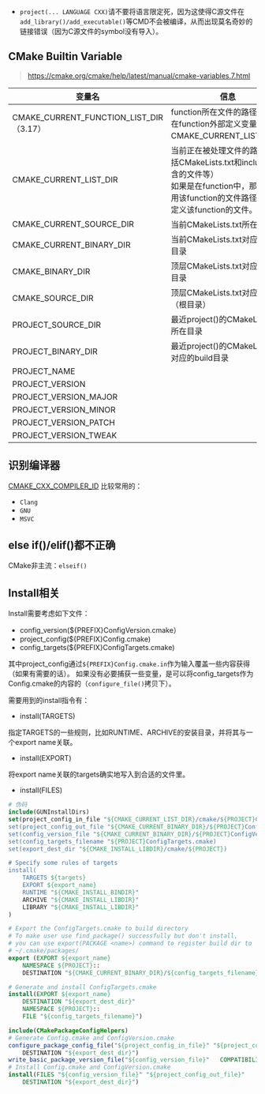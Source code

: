 - `project(... LANGUAGE CXX)`请不要将语言限定死，因为这使得C源文件在`add_library()/add_executable()`等CMD不会被编译，从而出现莫名奇妙的链接错误（因为C源文件的symbol没有导入）。
## CMake Builtin Variable
> https://cmake.org/cmake/help/latest/manual/cmake-variables.7.html

|  变量名  |  信息  |
| --- | --- |
| CMAKE_CURRENT_FUNCTION_LIST_DIR（3.17） | function所在文件的路径（避免在function外部定义变量表示CMAKE_CURRENT_LIST_DIR） |
| CMAKE_CURRENT_LIST_DIR | 当前正在被处理文件的路径（包括CMakeLists.txt和include()包含的文件等）<br>如果是在function中，那么是调用该function的文件路径而不是定义该function的文件。 |
| CMAKE_CURRENT_SOURCE_DIR | 当前CMakeLists.txt所在目录 |
| CMAKE_CURRENT_BINARY_DIR | 当前CMakeLists.txt对应的build目录 |
| CMAKE_BINARY_DIR | 顶层CMakeLists.txt对应的build目录 |
| CMAKE_SOURCE_DIR | 顶层CMakeLists.txt对应的目录（根目录） |
| PROJECT_SOURCE_DIR | 最近project()的CMakeLists.txt所在目录 |
| PROJECT_BINARY_DIR | 最近project()的CMakeLists.txt对应的build目录 |
| PROJECT_NAME |  |
| PROJECT_VERSION |  |
| PROJECT_VERSION_MAJOR |  |
| PROJECT_VERSION_MINOR |  |
| PROJECT_VERSION_PATCH |  |
| PROJECT_VERSION_TWEAK |  |

## 识别编译器
[CMAKE_CXX_COMPILER_ID](https://cmake.org/cmake/help/latest/variable/CMAKE_LANG_COMPILER_ID.html#variable:CMAKE_%3CLANG%3E_COMPILER_ID)
比较常用的：

- `Clang`
- `GNU`
- `MSVC`

## else if()/elif()都不正确
CMake非主流：`elseif()`

## Install相关
Install需要考虑如下文件：

- config_version(${PREFIX}ConfigVersion.cmake）
- project_config(${PREFIX}Config.cmake)
- config_targets(${PREFIX}ConfigTargets.cmake)

其中project_config通过`${PREFIX}Config.cmake.in`作为输入覆盖一些内容获得（如果有需要的话）。
如果没有必要捕获一些变量，是可以将config_targets作为Config.cmake的内容的（`configure_file()`拷贝下）。

需要用到的install指令有：

- install(TARGETS)

指定TARGETS的一些规则，比如RUNTIME、ARCHIVE的安装目录，并将其与一个export name关联。

- install(EXPORT)

将export name关联的targets确实地写入到合适的文件里。

- install(FILES)

```cmake
# 伪码
include(GUNInstallDirs)
set(project_config_in_file "${CMAKE_CURRENT_LIST_DIR}/cmake/${PROJECT}Config.cmake.in)
set(project_config_out_file "${CMAKE_CURRENT_BINARY_DIR}/${PROJECT}Config.cmake)
set(config_version_file "${CMAKE_CURRENT_BINARY_DIR}/${PROJECT}ConfigVersion.cmake)
set(config_targets_filename "${PROJECT}ConfigTargets.cmake)
set(export_dest_dir "${CMAKE_INSTALL_LIBDIR}/cmake/${PROJECT})

# Specify some rules of targets
install(
	TARGETS ${targets}
	EXPORT ${export_name}
	RUNTIME "${CMAKE_INSTALL_BINDIR}"
	ARCHIVE "${CMAKE_INSTALL_LIBDIR}"
	LIBRARY "${CMAKE_INSTALL_LIBDIR}"
)

# Export the ConfigTargets.cmake to build directory
# To make user use find_package() successfully but don't install, 
# you can use export(PACKAGE <name>) command to register build dir to
# ~/.cmake/packages/
export (EXPORT ${export_name}
	NAMESPACE ${PROJECT}::
	DESTINATION "${CMAKE_CURRENT_BINARY_DIR}/${config_targets_filename}")

# Generate and install ConfigTargets.cmake
install(EXPORT ${export_name} 
	DESTINATION "${export_dest_dir}"
	NAMESPACE ${PROJECT}::
	FILE "${config_targets_filename}")

include(CMakePackageConfigHelpers)
# Generate Config.cmake and ConfigVersion.cmake
configure_package_config_file("${project_config_in_file}" "${project_config_out_file}"
	DESTINATION "${export_dest_dir}")
write_basic_package_version_file("${config_version_file}"	COMPATIBILITY SameMajorVersion)
# Install Config.cmake and ConfigVersion.cmake
install(FILES "${config_version_file}" "${project_config_out_file}" 
	DESTINATION "${export_dest_dir}")
```
